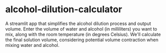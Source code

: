 # alcohol-dilution-calculator
A streamlit app that simplifies the alcohol dilution process and output volume. Enter the volume of water and alcohol (in milliliters) you want to mix, along with the room temperature (in degrees Celsius). We'll calculate the final solution volume, considering potential volume contraction when mixing water and alcohol.
